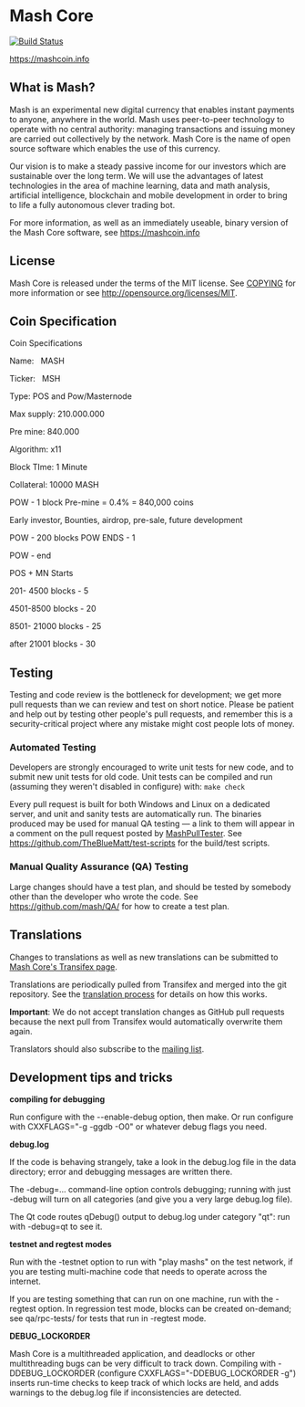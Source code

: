 Mash Core 
===================================

[![Build Status](https://travis-ci.org/mash/mash.svg?branch=master)](https://travis-ci.org/mash/mash)

https://mashcoin.info

What is Mash?
--------------

Mash is an experimental new digital currency that enables instant payments to
anyone, anywhere in the world. Mash uses peer-to-peer technology to operate
with no central authority: managing transactions and issuing money are carried
out collectively by the network. Mash Core is the name of open source
software which enables the use of this currency.

Our vision is to make a steady passive income for our investors which are sustainable over the long term.
We will use the advantages of latest technologies in the area of machine learning, data and math analysis, artificial intelligence, blockchain and mobile development in order to bring to life a fully
autonomous clever trading bot.

For more information, as well as an immediately useable, binary version of
the Mash Core software, see https://mashcoin.info

License
-------

Mash Core is released under the terms of the MIT license. See [COPYING](COPYING) for more
information or see http://opensource.org/licenses/MIT.

Coin Specification
-------------------

Coin Specifications

Name:   MASH

Ticker:    MSH

Type:   POS and Pow/Masternode

Max supply:  210.000.000

Pre mine:  840.000

Algorithm:  x11

Block TIme: 1 Minute

Collateral: 10000 MASH

POW - 1 block Pre-mine = 0.4% = 840,000 coins

Early investor, Bounties, airdrop, pre-sale, future development

POW - 200 blocks POW ENDS -   1

POW - end

POS + MN Starts 

201- 4500 blocks   -   5 

4501-8500 blocks   -   20 

8501- 21000 blocks   -   25 

after 21001 blocks   -   30


Testing
-------

Testing and code review is the bottleneck for development; we get more pull
requests than we can review and test on short notice. Please be patient and help out by testing
other people's pull requests, and remember this is a security-critical project where any mistake might cost people
lots of money.

### Automated Testing

Developers are strongly encouraged to write unit tests for new code, and to
submit new unit tests for old code. Unit tests can be compiled and run (assuming they weren't disabled in configure) with: `make check`

Every pull request is built for both Windows and Linux on a dedicated server,
and unit and sanity tests are automatically run. The binaries produced may be
used for manual QA testing — a link to them will appear in a comment on the
pull request posted by [MashPullTester](https://github.com/MashPullTester). See https://github.com/TheBlueMatt/test-scripts
for the build/test scripts.

### Manual Quality Assurance (QA) Testing

Large changes should have a test plan, and should be tested by somebody other
than the developer who wrote the code.
See https://github.com/mash/QA/ for how to create a test plan.

Translations
------------

Changes to translations as well as new translations can be submitted to
[Mash Core's Transifex page](https://www.transifex.com/projects/p/mash/).

Translations are periodically pulled from Transifex and merged into the git repository. See the
[translation process](doc/translation_process.md) for details on how this works.

**Important**: We do not accept translation changes as GitHub pull requests because the next
pull from Transifex would automatically overwrite them again.

Translators should also subscribe to the [mailing list](https://groups.google.com/forum/#!forum/mash-translators).

Development tips and tricks
---------------------------

**compiling for debugging**

Run configure with the --enable-debug option, then make. Or run configure with
CXXFLAGS="-g -ggdb -O0" or whatever debug flags you need.

**debug.log**

If the code is behaving strangely, take a look in the debug.log file in the data directory;
error and debugging messages are written there.

The -debug=... command-line option controls debugging; running with just -debug will turn
on all categories (and give you a very large debug.log file).

The Qt code routes qDebug() output to debug.log under category "qt": run with -debug=qt
to see it.

**testnet and regtest modes**

Run with the -testnet option to run with "play mashs" on the test network, if you
are testing multi-machine code that needs to operate across the internet.

If you are testing something that can run on one machine, run with the -regtest option.
In regression test mode, blocks can be created on-demand; see qa/rpc-tests/ for tests
that run in -regtest mode.

**DEBUG_LOCKORDER**

Mash Core is a multithreaded application, and deadlocks or other multithreading bugs
can be very difficult to track down. Compiling with -DDEBUG_LOCKORDER (configure
CXXFLAGS="-DDEBUG_LOCKORDER -g") inserts run-time checks to keep track of which locks
are held, and adds warnings to the debug.log file if inconsistencies are detected.
